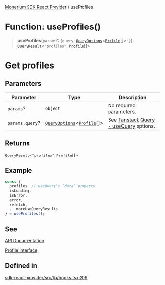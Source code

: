 [Monerium SDK React Provider](../README.md) / useProfiles

# Function: useProfiles()

> **useProfiles**(`params`?: \{`query`: [`QueryOptions`](../type-aliases/QueryOptions.md)\<[`Profile`](../interfaces/Profile.md)[]\>; \}): [`QueryResult`](../type-aliases/QueryResult.md)\<`"profiles"`, [`Profile`](../interfaces/Profile.md)[]\>

# Get profiles

## Parameters

| Parameter       | Type                                                                                         | Description                                                                                                         |
| --------------- | -------------------------------------------------------------------------------------------- | ------------------------------------------------------------------------------------------------------------------- |
| `params`?       | `object`                                                                                     | No required parameters.                                                                                             |
| `params.query`? | [`QueryOptions`](../type-aliases/QueryOptions.md)\<[`Profile`](../interfaces/Profile.md)[]\> | See [Tanstack Query - useQuery](https://tanstack.com/query/latest/docs/framework/react/reference/useQuery) options. |

## Returns

[`QueryResult`](../type-aliases/QueryResult.md)\<`"profiles"`, [`Profile`](../interfaces/Profile.md)[]\>

## Example

```ts
const {
  profiles, // useQuery's `data` property
  isLoading,
  isError,
  error,
  refetch,
  ...moreUseQueryResults
} = useProfiles();
```

## See

[API Documentation](https://monerium.dev/api-docs#operation/profiles)

[Profile interface](https://github.com/monerium/js-monorepo/blob/main/packages/sdk/docs/generated/interfaces/Profile.md)

## Defined in

[sdk-react-provider/src/lib/hooks.tsx:209](https://github.com/monerium/js-monorepo/blob/ae1055c12538e860127a655bc059162d414323b3/packages/sdk-react-provider/src/lib/hooks.tsx#L209)
